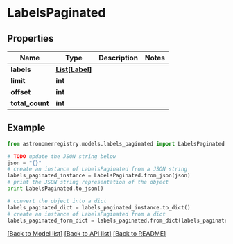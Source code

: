 # LabelsPaginated


## Properties
Name | Type | Description | Notes
------------ | ------------- | ------------- | -------------
**labels** | [**List[Label]**](Label.md) |  | 
**limit** | **int** |  | 
**offset** | **int** |  | 
**total_count** | **int** |  | 

## Example

```python
from astronomerregistry.models.labels_paginated import LabelsPaginated

# TODO update the JSON string below
json = "{}"
# create an instance of LabelsPaginated from a JSON string
labels_paginated_instance = LabelsPaginated.from_json(json)
# print the JSON string representation of the object
print LabelsPaginated.to_json()

# convert the object into a dict
labels_paginated_dict = labels_paginated_instance.to_dict()
# create an instance of LabelsPaginated from a dict
labels_paginated_form_dict = labels_paginated.from_dict(labels_paginated_dict)
```
[[Back to Model list]](../README.md#documentation-for-models) [[Back to API list]](../README.md#documentation-for-api-endpoints) [[Back to README]](../README.md)


